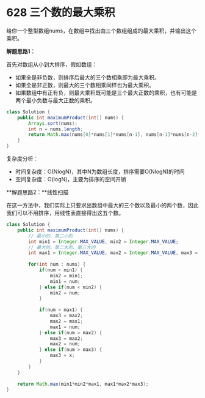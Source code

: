 # 628 三个数的最大乘积

给你一个整型数组nums，在数组中找出由三个数组组成的最大乘积，并输出这个乘积。

**解题思路1：**

首先对数组从小到大排序，假如数组：

- 如果全是非负数，则排序后最大的三个数相乘即为最大乘积。
- 如果全是非正数，则最大的三个数相乘同样也为最大乘积。
- 如果数组中有正有负，则最大乘积既可能是三个最大正数的乘积，也有可能是两个最小负数与最大正数的乘积。

```java
class Solution {
    public int maximumProduct(int[] nums) {
		Arrays.sort(nums);
        int n = nums.length;
        return Math.max(nums[0]*nums[1]*nums[n-1], nums[n-1]*nums[n-2]*nums[n-3]);
    }
}
```

复杂度分析：

- 时间复杂度：O(NlogN)，其中N为数组长度，排序需要O(NlogN)的时间
- 空间复杂度：O(logN)，主要为排序的空间开销

**解题思路2：**线性扫描

在这一方法中，我们实际上只要求出数组中最大的三个数以及最小的两个数，因此我们可以不用排序，用线性表直接得出这五个数。

```java
class Solution {
    public int maximumProduct(int[] nums) {
        // 最小的、第二小的
        int min1 = Integer.MAX_VALUE, min2 = Integer.MAX_VALUE;
        // 最大的、第二大的、第三大的
        int max1 = Integer.MAX_VALUE, max2 = Integer.MAX_VALUE, max3 = Integer.MAX_VALUE;
        
        for(int num : nums) {
            if(num < min1) {
                min2 = min1;
                min1 = num;
            } else if(num < min2) {
                min2 = num;
            }
            
            if(num > max1) {
                max3 = max2;
                max2 = max1;
                max1 = num;
            } else if(num > max2) {
                max3 = max2;
                max2 = num;
            } else if(num > max3) {
                max3 = x;
            }
        }
    }
    
    return Math.max(min1*min2*max1, max1*max2*max3);
}
```

